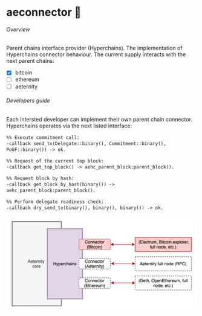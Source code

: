 # aeconnector 🔌
###### Overview
Parent chains interface provider (Hyperchains). The implementation of Hyperchains connector behaviour. 
The current supply interacts with the next parent chains:

- [x] bitcoin
- [ ] ethereum
- [ ] aeternity

###### Developers guide
Each intersted developer can implement their own parent chain connector. Hyperchains operates via the next listed interface:


```
%% Execute commitment call:
-callback send_tx(Delegate::binary(), Commitment::binary(), PoGF::binary()) -> ok.
```

```
%% Request of the current top block:
-callback get_top_block() -> aehc_parent_block:parent_block().
```

```
%% Request block by hash:
-callback get_block_by_hash(binary()) -> aehc_parent_block:parent_block().
```

```
%% Perform delegate readiness check:
-callback dry_send_tx(binary(), binary(), binary()) -> ok.
```

<p align="center">
  <img src="/HyperchainsConnectorsComponent.png">
</p>
